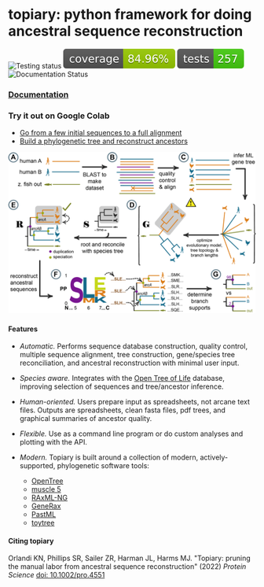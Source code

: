 # topiary: python framework for doing ancestral sequence reconstruction

![Testing status](https://github.com/harmslab/topiary/actions/workflows/python-app.yml/badge.svg) ![Coverage](docs/badges/coverage-badge.svg) ![Number of tests](docs/badges/tests-badge.svg) ![Documentation Status](https://readthedocs.org/projects/topiary-asr/badge/?version=latest)

### [Documentation](https://topiary-asr.readthedocs.io/en/latest/)

### Try it out on Google Colab

+ [Go from a few initial sequences to a full alignment](https://githubtocolab.com/harmslab/topiary-examples/blob/main/notebooks/01_seed_to_alignment.ipynb)
+ [Build a phylogenetic tree and reconstruct ancestors](https://githubtocolab.com/harmslab/topiary-examples/blob/main/notebooks/03_alignment_to_ancestors.ipynb)

![ASR pipeline](docs/source/_static/img/asr-pipeline-01.png)

#### Features

+ *Automatic.* Performs sequence database construction, quality
  control, multiple sequence alignment, tree construction, gene/species tree
  reconciliation, and ancestral reconstruction with minimal user input.
+ *Species aware.* Integrates with the [Open Tree of Life](https://tree.opentreeoflife.org/opentree/argus/opentree13.4)
  database, improving selection of sequences and tree/ancestor inference.
+ *Human-oriented.* Users prepare input as spreadsheets, not
  arcane text files. Outputs are spreadsheets, clean fasta files, pdf trees,
  and graphical summaries of ancestor quality.
+ *Flexible.* Use as a command line program or do custom analyses
  and plotting with the API.
+ *Modern.* Topiary is built around a collection of modern,
  actively-supported, phylogenetic software tools:

  + [OpenTree](https://opentree.readthedocs.io/en/latest/)
  + [muscle 5](https://www.drive5.com/muscle/)
  + [RAxML-NG](https://github.com/amkozlov/raxml-ng)
  + [GeneRax](https://github.com/BenoitMorel/GeneRax)
  + [PastML](https://pastml.pasteur.fr)
  + [toytree](https://toyplot.readthedocs.io/)

#### Citing topiary
Orlandi KN, Phillips SR, Sailer ZR, Harman JL, Harms MJ. "Topiary: pruning the
manual labor from ancestral sequence reconstruction" (2022) *Protein Science* 
[doi: 10.1002/pro.4551](https://onlinelibrary.wiley.com/doi/10.1002/pro.4551)